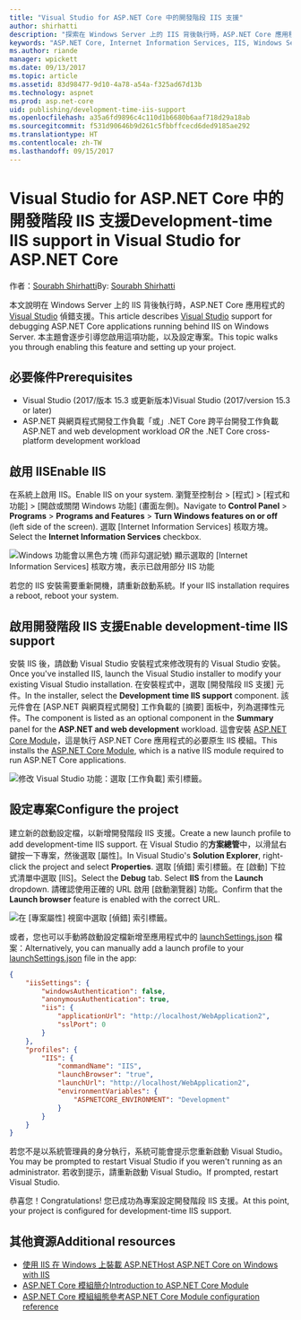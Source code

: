 ```yaml
---
title: "Visual Studio for ASP.NET Core 中的開發階段 IIS 支援"
author: shirhatti
description: "探索在 Windows Server 上的 IIS 背後執行時，ASP.NET Core 應用程式的偵錯支援。"
keywords: "ASP.NET Core, Internet Information Services, IIS, Windows Server, ASP.NET Core Module, 偵錯"
ms.author: riande
manager: wpickett
ms.date: 09/13/2017
ms.topic: article
ms.assetid: 83d98477-9d10-4a78-a54a-f325ad67d13b
ms.technology: aspnet
ms.prod: asp.net-core
uid: publishing/development-time-iis-support
ms.openlocfilehash: a35a6fd9896c4c110d1b6680b6aaf718d29a18ab
ms.sourcegitcommit: f531d90646b9d261c5fbbffcecd6ded9185ae292
ms.translationtype: HT
ms.contentlocale: zh-TW
ms.lasthandoff: 09/15/2017
---
```

# <a name="development-time-iis-support-in-visual-studio-for-aspnet-core"></a><span data-ttu-id="05415-104">Visual Studio for ASP.NET Core 中的開發階段 IIS 支援</span><span class="sxs-lookup"><span data-stu-id="05415-104">Development-time IIS support in Visual Studio for ASP.NET Core</span></span>

<span data-ttu-id="05415-105">作者：[Sourabh Shirhatti](https://twitter.com/sshirhatti)</span><span class="sxs-lookup"><span data-stu-id="05415-105">By: [Sourabh Shirhatti](https://twitter.com/sshirhatti)</span></span>

<span data-ttu-id="05415-106">本文說明在 Windows Server 上的 IIS 背後執行時，ASP.NET Core 應用程式的 [Visual Studio](https://www.visualstudio.com/vs/) 偵錯支援。</span><span class="sxs-lookup"><span data-stu-id="05415-106">This article describes [Visual Studio](https://www.visualstudio.com/vs/) support for debugging ASP.NET Core applications running behind IIS on Windows Server.</span></span> <span data-ttu-id="05415-107">本主題會逐步引導您啟用這項功能，以及設定專案。</span><span class="sxs-lookup"><span data-stu-id="05415-107">This topic walks you through enabling this feature and setting up your project.</span></span>

## <a name="prerequisites"></a><span data-ttu-id="05415-108">必要條件</span><span class="sxs-lookup"><span data-stu-id="05415-108">Prerequisites</span></span>

* <span data-ttu-id="05415-109">Visual Studio (2017/版本 15.3 或更新版本)</span><span class="sxs-lookup"><span data-stu-id="05415-109">Visual Studio (2017/version 15.3 or later)</span></span>
* <span data-ttu-id="05415-110">ASP.NET 與網頁程式開發工作負載「或」.NET Core 跨平台開發工作負載</span><span class="sxs-lookup"><span data-stu-id="05415-110">ASP.NET and web development workload *OR* the .NET Core cross-platform development workload</span></span>

## <a name="enable-iis"></a><span data-ttu-id="05415-111">啟用 IIS</span><span class="sxs-lookup"><span data-stu-id="05415-111">Enable IIS</span></span>

<span data-ttu-id="05415-112">在系統上啟用 IIS。</span><span class="sxs-lookup"><span data-stu-id="05415-112">Enable IIS on your system.</span></span> <span data-ttu-id="05415-113">瀏覽至控制台 > [程式] > [程式和功能] > [開啟或關閉 Windows 功能] (畫面左側)。</span><span class="sxs-lookup"><span data-stu-id="05415-113">Navigate to **Control Panel** > **Programs** > **Programs and Features** > **Turn Windows features on or off** (left side of the screen).</span></span> <span data-ttu-id="05415-114">選取 [Internet Information Services] 核取方塊。</span><span class="sxs-lookup"><span data-stu-id="05415-114">Select the **Internet Information Services** checkbox.</span></span>

![Windows 功能會以黑色方塊 (而非勾選記號) 顯示選取的 [Internet Information Services] 核取方塊，表示已啟用部分 IIS 功能](development-time-iis-support/_static/enable_iis.png)

<span data-ttu-id="05415-116">若您的 IIS 安裝需要重新開機，請重新啟動系統。</span><span class="sxs-lookup"><span data-stu-id="05415-116">If your IIS installation requires a reboot, reboot your system.</span></span>

## <a name="enable-development-time-iis-support"></a><span data-ttu-id="05415-117">啟用開發階段 IIS 支援</span><span class="sxs-lookup"><span data-stu-id="05415-117">Enable development-time IIS support</span></span>

<span data-ttu-id="05415-118">安裝 IIS 後，請啟動 Visual Studio 安裝程式來修改現有的 Visual Studio 安裝。</span><span class="sxs-lookup"><span data-stu-id="05415-118">Once you've installed IIS, launch the Visual Studio installer to modify your existing Visual Studio installation.</span></span> <span data-ttu-id="05415-119">在安裝程式中，選取 [開發階段 IIS 支援] 元件。</span><span class="sxs-lookup"><span data-stu-id="05415-119">In the installer, select the **Development time IIS support** component.</span></span> <span data-ttu-id="05415-120">該元件會在 [ASP.NET 與網頁程式開發] 工作負載的 [摘要] 面板中，列為選擇性元件。</span><span class="sxs-lookup"><span data-stu-id="05415-120">The component is listed as an optional component in the **Summary** panel for the **ASP.NET and web development** workload.</span></span> <span data-ttu-id="05415-121">這會安裝 [ASP.NET Core Module](xref:fundamentals/servers/aspnet-core-module)，這是執行 ASP.NET Core 應用程式的必要原生 IIS 模組。</span><span class="sxs-lookup"><span data-stu-id="05415-121">This installs the [ASP.NET Core Module](xref:fundamentals/servers/aspnet-core-module), which is a native IIS module required to run ASP.NET Core applications.</span></span>

![修改 Visual Studio 功能：選取 [工作負載] 索引標籤。](development-time-iis-support/_static/development_time_support.png)

## <a name="configure-the-project"></a><span data-ttu-id="05415-125">設定專案</span><span class="sxs-lookup"><span data-stu-id="05415-125">Configure the project</span></span>

<span data-ttu-id="05415-126">建立新的啟動設定檔，以新增開發階段 IIS 支援。</span><span class="sxs-lookup"><span data-stu-id="05415-126">Create a new launch profile to add development-time IIS support.</span></span> <span data-ttu-id="05415-127">在 Visual Studio 的**方案總管**中，以滑鼠右鍵按一下專案，然後選取 [屬性]。</span><span class="sxs-lookup"><span data-stu-id="05415-127">In Visual Studio's **Solution Explorer**, right-click the project and select **Properties**.</span></span> <span data-ttu-id="05415-128">選取 [偵錯] 索引標籤。在 [啟動] 下拉式清單中選取 [IIS]。</span><span class="sxs-lookup"><span data-stu-id="05415-128">Select the **Debug** tab. Select **IIS** from the **Launch** dropdown.</span></span> <span data-ttu-id="05415-129">請確認使用正確的 URL 啟用 [啟動瀏覽器] 功能。</span><span class="sxs-lookup"><span data-stu-id="05415-129">Confirm that the **Launch browser** feature is enabled with the correct URL.</span></span>

![在 [專案屬性] 視窗中選取 [偵錯] 索引標籤。](development-time-iis-support/_static/project_properties.png)

<span data-ttu-id="05415-134">或者，您也可以手動將啟動設定檔新增至應用程式中的 [launchSettings.json](http://json.schemastore.org/launchsettings) 檔案：</span><span class="sxs-lookup"><span data-stu-id="05415-134">Alternatively, you can manually add a launch profile to your [launchSettings.json](http://json.schemastore.org/launchsettings) file in the app:</span></span>

```json
{
    "iisSettings": {
        "windowsAuthentication": false,
        "anonymousAuthentication": true,
        "iis": {
            "applicationUrl": "http://localhost/WebApplication2",
            "sslPort": 0
        }
    },
    "profiles": {
        "IIS": {
            "commandName": "IIS",
            "launchBrowser": "true",
            "launchUrl": "http://localhost/WebApplication2",
            "environmentVariables": {
                "ASPNETCORE_ENVIRONMENT": "Development"
            }
        }
    }
}
```

<span data-ttu-id="05415-135">若您不是以系統管理員的身分執行，系統可能會提示您重新啟動 Visual Studio。</span><span class="sxs-lookup"><span data-stu-id="05415-135">You may be prompted to restart Visual Studio if you weren't running as an administrator.</span></span> <span data-ttu-id="05415-136">若收到提示，請重新啟動 Visual Studio。</span><span class="sxs-lookup"><span data-stu-id="05415-136">If prompted, restart Visual Studio.</span></span>

<span data-ttu-id="05415-137">恭喜您！</span><span class="sxs-lookup"><span data-stu-id="05415-137">Congratulations!</span></span> <span data-ttu-id="05415-138">您已成功為專案設定開發階段 IIS 支援。</span><span class="sxs-lookup"><span data-stu-id="05415-138">At this point, your project is configured for development-time IIS support.</span></span> 

## <a name="additional-resources"></a><span data-ttu-id="05415-139">其他資源</span><span class="sxs-lookup"><span data-stu-id="05415-139">Additional resources</span></span>

* [<span data-ttu-id="05415-140">使用 IIS 在 Windows 上裝載 ASP.NET</span><span class="sxs-lookup"><span data-stu-id="05415-140">Host ASP.NET Core on Windows with IIS</span></span>](xref:publishing/iis)
* [<span data-ttu-id="05415-141">ASP.NET Core 模組簡介</span><span class="sxs-lookup"><span data-stu-id="05415-141">Introduction to ASP.NET Core Module</span></span>](xref:fundamentals/servers/aspnet-core-module)
* [<span data-ttu-id="05415-142">ASP.NET Core 模組組態參考</span><span class="sxs-lookup"><span data-stu-id="05415-142">ASP.NET Core Module configuration reference</span></span>](xref:hosting/aspnet-core-module)
